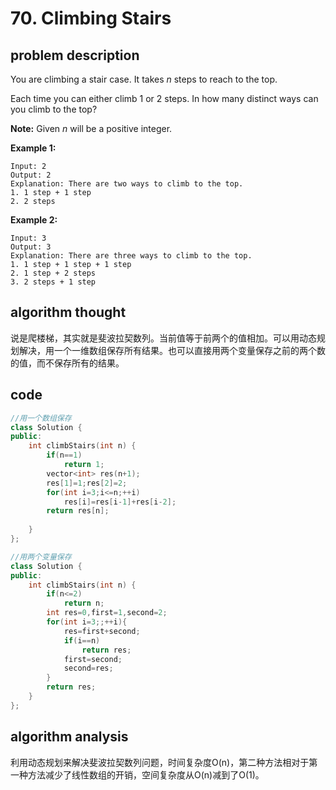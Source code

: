 # 70. Climbing Stairs

## problem description

You are climbing a stair case. It takes _n_ steps to reach to the top.

Each time you can either climb 1 or 2 steps. In how many distinct ways can you climb to the top?

**Note:** Given _n_ will be a positive integer.

**Example 1:**

```text
Input: 2
Output: 2
Explanation: There are two ways to climb to the top.
1. 1 step + 1 step
2. 2 steps
```

**Example 2:**

```text
Input: 3
Output: 3
Explanation: There are three ways to climb to the top.
1. 1 step + 1 step + 1 step
2. 1 step + 2 steps
3. 2 steps + 1 step
```

## algorithm thought

说是爬楼梯，其实就是斐波拉契数列。当前值等于前两个的值相加。可以用动态规划解决，用一个一维数组保存所有结果。也可以直接用两个变量保存之前的两个数的值，而不保存所有的结果。

## code

```cpp
//用一个数组保存
class Solution {
public:
    int climbStairs(int n) {
        if(n==1)
            return 1;
        vector<int> res(n+1);
        res[1]=1;res[2]=2;
        for(int i=3;i<=n;++i)
            res[i]=res[i-1]+res[i-2];
        return res[n];
        
    }
};

//用两个变量保存
class Solution {
public:
    int climbStairs(int n) {
        if(n<=2)
            return n;
        int res=0,first=1,second=2;
        for(int i=3;;++i){
            res=first+second;
            if(i==n)
                return res;
            first=second;
            second=res;
        }
        return res;
    }
};
```

## algorithm analysis

利用动态规划来解决斐波拉契数列问题，时间复杂度O\(n\)，第二种方法相对于第一种方法减少了线性数组的开销，空间复杂度从O\(n\)减到了O\(1\)。

